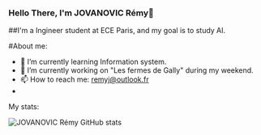 ### Hello There, I'm JOVANOVIC Rémy👋

##I'm a Ingineer student at ECE Paris, and my goal is to study AI.

#About me:

- 🚀 I’m currently learning Information system.
- 🔭 I’m currently working on "Les fermes de Gally" during my weekend.
- 📫 How to reach me: remyj@outlook.fr
- 
My stats:

![JOVANOVIC Rémy GitHub stats](https://github-readme-stats.vercel.app/api?username=aym00n-djrak&show_icons=true&them=tokyonight)
